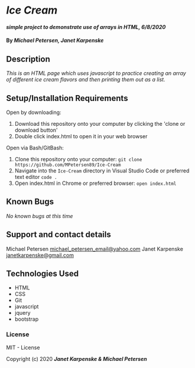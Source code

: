 # _Ice Cream_

#### _simple project to demonstrate use of arrays in HTML, 6/8/2020_

#### By _**Michael Petersen, Janet Karpenske**_

## Description

_This is an HTML page which uses javascript to practice creating an array of different ice cream flavors and then printing them out as a list._

## Setup/Installation Requirements

Open by downloading:
1. Download this repository onto your computer by clicking the 'clone or download button'
2. Double click index.html to open it in your web browser

Open via Bash/GitBash:
1. Clone this repository onto your computer:
`git clone https://github.com/MPetersen89/Ice-Cream`
2. Navigate into the `Ice-Cream` directory in Visual Studio Code or preferred text editor
`code .`
3. Open index.html in Chrome or preferred browser:
`open index.html`



## Known Bugs

_No known bugs at this time_

## Support and contact details

Michael Petersen <michael_petersen_email@yahoo.com>
Janet Karpenske <janetkarpenske@gmail.com>

## Technologies Used

* HTML
* CSS
* Git
* javascript
* jquery
* bootstrap

### License

MIT - License

Copyright (c) 2020 **_Janet Karpenske & Michael Petersen_**